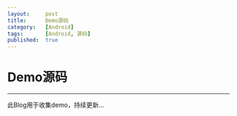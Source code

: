 ```yaml
---
layout:		post
title:		Demo源码
category:	[Android]
tags:		[Android, 源码]
published:	true
---
```

# Demo源码
---

此Blog用于收集demo，持续更新...